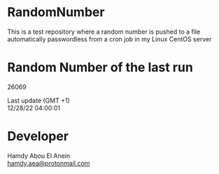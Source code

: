 # RandomNumber    
This is a test repository where a random number is pushed to a file automatically passwordless from a cron job in my Linux CentOS server    
# Random Number of the last run   
26069
      
Last update (GMT +1)    
12/28/22 04:00:01
# Developer    
Hamdy Abou El Anein   
hamdy.aea@protonmail.com
